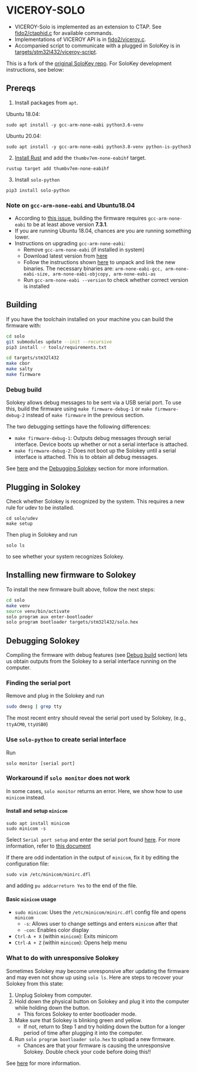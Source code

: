 # VICEROY-SOLO
- VICEROY-Solo is implemented as an extension to CTAP. See [fido2/ctaphid.c](fido2/ctaphid.c) for available commands.
- Implementations of VICEROY API is in [fido2/viceroy.c](fido2/viceroy.c).
- Accompanied script to communicate with a plugged in SoloKey is in [targets/stm32l432/viceroy-script](targets/stm32l432/viceroy-script).

This is a fork of the [original SoloKey repo](https://github.com/solokeys/solo).
For SoloKey development instructions, see below:

## Prereqs

1. Install packages from `apt`.

Ubuntu 18.04:
```
sudo apt install -y gcc-arm-none-eabi python3.6-venv
```

Ubuntu 20.04:
```
sudo apt install -y gcc-arm-none-eabi python3.8-venv python-is-python3
```

2. [Install Rust](https://www.rust-lang.org/tools/install) and add the `thumbv7em-none-eabihf` target.

```
rustup target add thumbv7em-none-eabihf
```

3. Install `solo-python`
```
pip3 install solo-python
```

### Note on `gcc-arm-none-eabi` and Ubuntu18.04
* According to [this issue](https://github.com/solokeys/solo/issues/36), building the firmware requires `gcc-arm-none-eabi` to be at least above version **7.3.1**.
* If you are running Ubuntu 18.04, chances are you are running something lower.
* Instructions on upgrading `gcc-arm-none-eabi`:
  * Remove `gcc-arm-none-eabi` (if installed in system)
  * Download latest version from [here](https://developer.arm.com/tools-and-software/open-source-software/developer-tools/gnu-toolchain/gnu-rm/downloads)
  * Follow the instructions shown [here](https://askubuntu.com/questions/1243252/how-to-install-arm-none-eabi-gdb-on-ubuntu-20-04-lts-focal-fossa/1243405#1243405) to unpack and link the new binaries. The necessary binaries are: `arm-none-eabi-gcc, arm-none-eabi-size, arm-none-eabi-objcopy, arm-none-eabi-as`
  * Run `gcc-arm-none-eabi --version` to check whether correct version is installed


## Building

If you have the toolchain installed on your machine you can build the firmware with:

```bash
cd solo
git submodules update --init --recursive
pip3 install -r tools/requirements.txt

cd targets/stm32l432
make cbor
make salty
make firmware
```

### Debug build
Solokey allows debug messages to be sent via a USB serial port.
To use this, build the firmware using `make firmware-debug-1` or `make firmware-debug-2` instead of `make firmware` in the previous section.

The two debugging settings have the following differences:
* `make firmware-debug-1`: Outputs debug messages through serial interface. Device boots up whether or not a serial interface is attached.
* `make firmware-debug-2`: Does not boot up the Solokey until a serial interface is attached. This is to obtain all debug messages.

See [here](https://docs.solokeys.dev/building/#building-with-debug-messages) and the [Debugging Solokey](#debugging-solokey) section for more information.

## Plugging in Solokey
Check whether Solokey is recognized by the system.
This requires a new rule for udev to be installed.
```
cd solo/udev
make setup
```

Then plug in Solokey and run 
```
solo ls
```
to see whether your system recognizes Solokey.

## Installing new firmware to Solokey
To install the new firmware built above, follow the next steps:
```bash
cd solo
make venv
source venv/bin/activate
solo program aux enter-bootloader
solo program bootloader targets/stm32l432/solo.hex
```

## Debugging Solokey
Compiling the firmware with debug features (see [Debug build](#debug-build) section) lets us obtain outputs from the Solokey to a serial interface running on the computer.

### Finding the serial port
Remove and plug in the Solokey and run
```bash
sudo dmesg | grep tty
```
The most recent entry should reveal the serial port used by Solokey, (e.g., `ttyACM0`, `ttyUSB0`)

### Use `solo-python` to create serial interface
Run
```
solo monitor [serial port]
```

### Workaround if `solo monitor` does not work
In some cases, `solo monitor` returns an error.
Here, we show how to use `minicom` instead.

#### Install and setup `minicom`
```
sudo apt install minicom
sudo minicom -s
```

Select `Serial port setup` and enter the serial port found [here](#finding-the-serial-port).
For more information, refer to [this document](https://www.cyberciti.biz/tips/connect-soekris-single-board-computer-using-minicom.html)

If there are odd indentation in the output of `minicom`, fix it by editing the configuration file:
```
sudo vim /etc/minicom/minirc.dfl
```
and adding `pu addcarreturn Yes` to the end of the file.

#### Basic `minicom` usage
* `sudo minicom`: Uses the `/etc/minicom/minirc.dfl` config file and opens `minicom`
    * `-s`: Allows user to change settings and enters `minicom` after that
    * `-con`: Enables color display
* `Ctrl-A + X` (within `minicom`): Exits minicom
* `Ctrl-A + Z` (within `minicom`): Opens help menu

### What to do with unresponsive Solokey
Sometimes Solokey may become unresponsive after updating the firmware and may even not show up using `solo ls`.
Here are steps to recover your Solokey from this state:
1. Unplug Solokey from computer.
1. Hold down the physical button on Solokey and plug it into the computer while holding down the button.
    * This forces Solokey to enter bootloader mode.
1. Make sure that Solokey is blinking green and yellow.
    * If not, return to Step 1 and try holding down the button for a longer period of time after plugging it into the computer.
1. Run `solo program bootloader solo.hex` to upload a new firmware.
    * Chances are that your firmware is causing the unresponsive Solokey. Double check your code before doing this!!

See [here](https://github.com/solokeys/solo1/issues/497) for more information.
